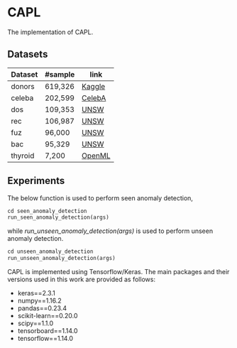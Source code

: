 # CAPL
The implementation of CAPL.
## Datasets 
| Dataset  | #sample | link |  
|------------|---------|----------|  
| donors | 619,326 | [Kaggle](https://www.kaggle.com/c/kdd-cup-2014-predictingexcitement-at-donors-choose) |  
| celeba | 202,599 | [CelebA](http://mmlab.ie.cuhk.edu.hk/projects/CelebA.html) |  
| dos | 109,353 | [UNSW](https://www.unsw.adfa.edu.au/unsw-canberracyber/cybersecurity/ADFA-NB15-Datasets/) |  
| rec | 106,987 | [UNSW](https://www.unsw.adfa.edu.au/unsw-canberracyber/cybersecurity/ADFA-NB15-Datasets/) |  
| fuz | 96,000 | [UNSW](https://www.unsw.adfa.edu.au/unsw-canberracyber/cybersecurity/ADFA-NB15-Datasets/) |  
| bac | 95,329 | [UNSW](https://www.unsw.adfa.edu.au/unsw-canberracyber/cybersecurity/ADFA-NB15-Datasets/) |  
| thyroid | 7,200 | [OpenML](https://www.openml.org/d/40497) |  

## Experiments

The below function is used to perform seen anomaly detection,
```python
cd seen_anomaly_detection
run_seen_anomaly_detection(args)
```
while *run_unseen_anomaly_detection(args)* is used to perform unseen anomaly detection.
```python
cd unseen_anomaly_detection
run_unseen_anomaly_detection(args)
```
CAPL is implemented using Tensorflow/Keras. The main packages and their versions used in this work are provided as follows:
- keras==2.3.1
- numpy==1.16.2
- pandas==0.23.4
- scikit-learn==0.20.0
- scipy==1.1.0
- tensorboard==1.14.0
- tensorflow==1.14.0

